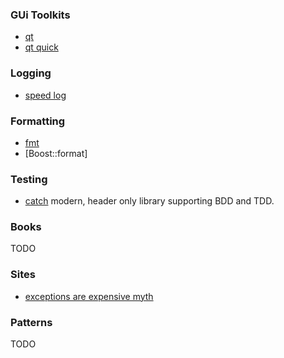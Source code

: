 ### GUi Toolkits

- [qt](qt/qt.md)
- [qt quick](qt/qt_quick_intro.md)

### Logging

- [speed log](https://github.com/gabime/spdlog)

### Formatting

-   [fmt](https://github.com/fmtlib/fmt)
-   [Boost::format]

### Testing

-   [catch](https://github.com/philsquared/Catch) modern, header
    only library supporting BDD and TDD.

### Books

TODO

### Sites

- [exceptions are expensive myth](http://www.flounder.com/exceptions.htm)

### Patterns

TODO
